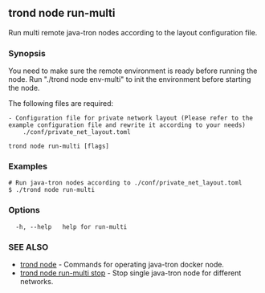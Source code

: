 ## trond node run-multi

Run multi remote java-tron nodes according to the layout configuration file.

### Synopsis

You need to make sure the remote environment is ready before running the node. Run "./trond node env-multi" to init the environment before starting the node.

The following files are required:

	- Configuration file for private network layout (Please refer to the example configuration file and rewrite it according to your needs)
		./conf/private_net_layout.toml



```
trond node run-multi [flags]
```

### Examples

```
# Run java-tron nodes according to ./conf/private_net_layout.toml
$ ./trond node run-multi

```

### Options

```
  -h, --help   help for run-multi
```

### SEE ALSO

* [trond node](trond_node.md)	 - Commands for operating java-tron docker node.
* [trond node run-multi stop](trond_node_run-multi_stop.md)	 - Stop single java-tron node for different networks.
